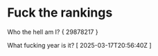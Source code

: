 # Fuck the rankings

Who the hell am I?
{ 29878217 }

What fucking year is it?
[ 2025-03-17T20:56:40Z ]
